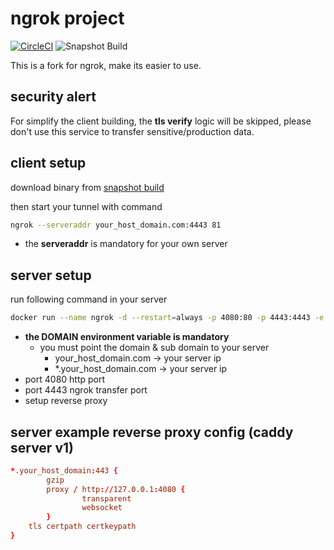 # ngrok project

[![CircleCI](https://circleci.com/gh/Soontao/ngrok-fork.svg?style=shield)](https://circleci.com/gh/Soontao/ngrok-fork)
![Snapshot Build](https://github.com/Soontao/ngrok-fork/workflows/Snapshot%20Build/badge.svg)

This is a fork for ngrok, make its easier to use.

## security alert

For simplify the client building, the **tls verify** logic will be skipped, please don't use this service to transfer sensitive/production data.

## client setup

download binary from [snapshot build](https://github.com/Soontao/ngrok-fork/actions?query=workflow%3A%22Snapshot+Build%22)

then start your tunnel with command

```bash
ngrok --serveraddr your_host_domain.com:4443 81
```

* the **serveraddr** is mandatory for your own server

## server setup

run following command in your server

```bash
docker run --name ngrok -d --restart=always -p 4080:80 -p 4443:4443 -e DOMAIN=your_host_domain.com theosun/ngrok-fork
```

* **the DOMAIN environment variable is mandatory**
  * you must point the domain & sub domain to your server
    * your_host_domain.com -> your server ip
    * *.your_host_domain.com -> your server ip
* port 4080 http port
* port 4443 ngrok transfer port
* setup reverse proxy 


## server example reverse proxy config (caddy server v1)

```conf
*.your_host_domain:443 {
        gzip
        proxy / http://127.0.0.1:4080 {
                transparent
                websocket
        }
    tls certpath certkeypath
}
```
